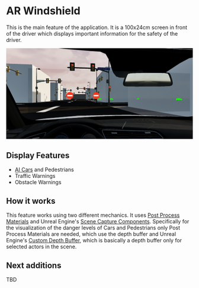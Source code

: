 # AR Windshield

This is the main feature of the application. It is a 100x24cm screen in front of the driver which displays important information for the safety of the driver.

![The AR Display inside the Simulation](assets/ar-windshield-description.png)

## Display Features

* [AI Cars](content-tabs.md) and Pedestrians
* Traffic Warnings
* Obstacle Warnings

## How it works

This feature works using two different mechanics. It uses [Post Process Materials](https://dev.epicgames.com/documentation/en-us/unreal-engine/post-process-materials-in-unreal-engine) and Unreal Engine's [Scene Capture Components](https://dev.epicgames.com/documentation/en-us/unreal-engine/1.7---scene-capture-2d?application_version=4.27).
Specifically for the visualization of the danger levels of Cars and Pedestrians only Post Process Materials are needed, which use the depth buffer and Unreal Engine's [Custom Depth Buffer](https://www.tomlooman.com/the-many-uses-of-custom-depth-in-unreal-4/), which is basically a depth buffer only for selected actors in the scene.



## Next additions

TBD


